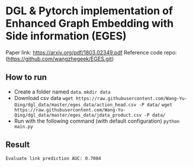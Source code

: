 # DGL & Pytorch implementation of Enhanced Graph Embedding with Side information (EGES)
Paper link: https://arxiv.org/pdf/1803.02349.pdf
Reference code repo: (https://github.com/wangzhegeek/EGES.git)

## How to run

- Create a folder named `data`.
`mkdir data`
- Download csv data
`wget https://raw.githubusercontent.com/Wang-Yu-Qing/dgl_data/master/eges_data/action_head.csv -P data/`
`wget https://raw.githubusercontent.com/Wang-Yu-Qing/dgl_data/master/eges_data/jdata_product.csv -P data/`
- Run with the following command (with default configuration)
`python main.py`

## Result
```
Evaluate link prediction AUC: 0.7084
```
